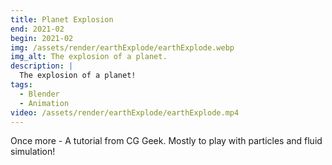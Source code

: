 ```yaml
---
title: Planet Explosion
end: 2021-02
begin: 2021-02
img: /assets/render/earthExplode/earthExplode.webp
img_alt: The explosion of a planet.
description: |
  The explosion of a planet!
tags:
  - Blender
  - Animation
video: /assets/render/earthExplode/earthExplode.mp4
---
```

Once more - A tutorial from CG Geek. Mostly to play with particles and fluid simulation!